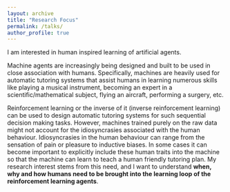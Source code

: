```yaml
---
layout: archive
title: "Research Focus"
permalink: /talks/
author_profile: true
---
```


I am interested in human inspired learning of artificial agents. 

Machine agents are increasingly being designed and built to be used in close association with humans. Specifically, machines are heavily used for automatic tutoring systems that assist humans in learning numerous skills like playing a musical instrument, becoming an expert in a scientific/mathematical subject, flying an aircraft, performing a surgery, etc. 

Reinforcement learning or the inverse of it (inverse reinforcement learning) can be used to design automatic tutoring systems for such sequential decision making tasks. However, machines trained purely on the raw data might not account for the idiosyncrasies associated with the human behaviour. Idiosyncrasies in the human behaviour can range from the sensation of pain or pleasure to inductive biases. In some cases it can become important to explicitly include these human traits into the machine so that the machine can learn to teach a human friendly tutoring plan. My research interest stems from this need, and I want to understand **when, why and how humans need to be brought into the learning loop of the reinforcement learning agents**.
